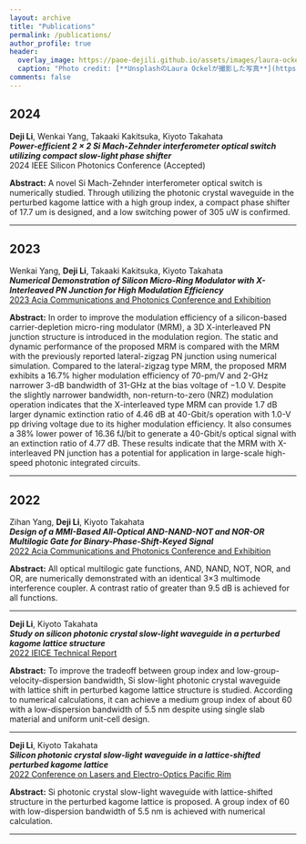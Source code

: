 ```yaml
---
layout: archive
title: "Publications"
permalink: /publications/
author_profile: true
header:
  overlay_image: https://paoe-dejili.github.io/assets/images/laura-ockel-qOx9KsvpqcM-unsplash.jpg
  caption: "Photo credit: [**UnsplashのLaura Ockelが撮影した写真**](https://unsplash.com/ja/%E5%86%99%E7%9C%9F/qOx9KsvpqcM)"
comments: false
---
```


<!-- {% if author.googlescholar %}
  You can also find my articles on <u><a href="{{author.googlescholar}}">my Google Scholar profile</a>.</u>
{% endif %}

{% include base_path %}

{% for post in site.publications reversed %}
  {% include archive-single.html %}
{% endfor %} -->


## 2024

**Deji Li**, Wenkai Yang, Takaaki Kakitsuka, Kiyoto Takahata          
***Power-efficient 2 × 2 Si Mach-Zehnder interferometer optical switch utilizing compact slow-light phase shifter***          
2024 IEEE Silicon Photonics Conference (Accepted)          

**Abstract:** A novel Si Mach-Zehnder interferometer optical
switch is numerically studied. Through utilizing the photonic
crystal waveguide in the perturbed kagome lattice with a high
group index, a compact phase shifter of 17.7 um is designed, and a
low switching power of 305 uW is confirmed.

***

## 2023

Wenkai Yang, **Deji Li**, Takaaki Kakitsuka, Kiyoto Takahata          
***Numerical Demonstration of Silicon Micro-Ring Modulator with X-Interleaved PN Junction for High Modulation Efficiency***          
[2023 Acia Communications and Photonics Conference and Exhibition](https://ieeexplore.ieee.org/abstract/document/10369178)          

**Abstract:** In order to improve the modulation efficiency of a silicon-based carrier-depletion micro-ring modulator (MRM), a 3D X-interleaved PN junction structure is introduced in the modulation region. The static and dynamic performance of the proposed MRM is compared with the MRM with the previously reported lateral-zigzag PN junction using numerical simulation. Compared to the lateral-zigzag type MRM, the proposed MRM exhibits a 16.7% higher modulation efficiency of 70-pm/V and 2-GHz narrower 3-dB bandwidth of 31-GHz at the bias voltage of −1.0 V. Despite the slightly narrower bandwidth, non-return-to-zero (NRZ) modulation operation indicates that the X-interleaved type MRM can provide 1.7 dB larger dynamic extinction ratio of 4.46 dB at 40-Gbit/s operation with 1.0-V pp driving voltage due to its higher modulation efficiency. It also consumes a 38% lower power of 16.36 fJ/bit to generate a 40-Gbit/s optical signal with an extinction ratio of 4.77 dB. These results indicate that the MRM with X-interleaved PN junction has a potential for application in large-scale high-speed photonic integrated circuits.

***

## 2022

Zihan Yang, **Deji Li**, Kiyoto Takahata          
***Design of a MMI-Based All-Optical AND-NAND-NOT and NOR-OR Multilogic Gate for Binary-Phase-Shift-Keyed Signal***          
[2022 Acia Communications and Photonics Conference and Exhibition](https://ieeexplore.ieee.org/abstract/document/10088751)          

**Abstract:** All optical multilogic gate functions, AND, NAND, NOT, NOR, and OR, are numerically demonstrated with an identical 3×3 multimode interference coupler. A contrast ratio of greater than 9.5 dB is achieved for all functions.

***

**Deji Li**, Kiyoto Takahata          
***Study on silicon photonic crystal slow-light waveguide in a perturbed kagome lattice structure***          
[2022 IEICE Technical Report](https://ken.ieice.org/ken/paper/20221021GCN2/eng/)          

**Abstract:** To improve the tradeoff between group index and low-group-velocity-dispersion bandwidth, Si slow-light photonic crystal waveguide with lattice shift in perturbed kagome lattice structure is studied. According to numerical calculations, it can achieve a medium group index of about 60 with a low-dispersion bandwidth of 5.5 nm despite using single slab material and uniform unit-cell design.

***

**Deji Li**, Kiyoto Takahata          
***Silicon photonic crystal slow-light waveguide in a lattice-shifted perturbed kagome lattice***          
[2022 Conference on Lasers and Electro-Optics Pacific Rim](https://opg.optica.org/abstract.cfm?uri=CLEOPR-2022-P_CTu8_04)          

**Abstract:** Si photonic crystal slow-light waveguide with lattice-shifted structure in the perturbed kagome lattice is proposed. A group index of 60 with low-dispersion bandwidth of 5.5 nm is achieved with numerical calculation.

***
